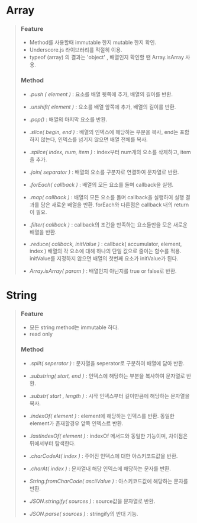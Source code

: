# Array

> ### Feature
>
> - Method를 사용할때 immutable 한지 mutable 한지 확인.
> - Underscore.js 라이브러리를 적절히 이용.
> - typeof (array) 의 결과는 'object' , 배열인지 확인할 땐 Array.isArray 사용.
>
> 
>
> ### Method 
>
> - *.push ( element )*  :  요소를 배열 뒷쪽에 추가, 배열의 길이를 반환.
>
> - *.unshift( element )*  :  요소를 배열 앞쪽에 추가, 배열의 길이를 반환.
>
> - *.pop()*  :  배열의 마지막 요소를 반환.
>
> - *.slice( begin, end )*  :  배열의 인덱스에 해당하는 부분을 복사, end는 포함하지 않는다, 인덱스를 넘기지 않으면 배열 전체를 복사.
>
> - *.splice( index, num, item )*  :  index부터 num개의 요소를 삭제하고, item을 추가.
>
> - *.join( separator )*  :  배열의 요소를 구분자로 연결하여 문자열로 반환.
>
> - *.forEach( callback )*  :  배열의 모든 요소를 돌며 callback을 실행.
>
> - *.map( callback )*  :  배열의 모든 요소를 돌며 callback을 실행하여 실행 결과를 담은 새로운 배열을 반환. forEach와 다른점은 callback 내의 return 이 필요.
>
> - *.filter( callback )*  :  callback의 조건을 만족하는 요소들만을 모은 새로운 배열을 반환.
>
> - *.reduce( callback, initValue )*  :  callback( accumulator, element, index ) 배열의 각 요소에 대해 하나의 단일 값으로 줄이는 함수를 적용. initValue를 지정하지 않으면 배열의 첫번째 요소가 initValue가 된다.
>
> - *Array.isArray( param )*  :  배열인지 아닌지를 true or false로 반환.
>
>   



# String

> ### Feature
>
> - 모든 string method는 immutable 하다.
> - read only
>
> 
>
> ### Method
>
> - *.split( seperator )*  :  문자열을 seperator로 구분하여 배열에 담아 반환.
>
> - *.substring( start, end )*  :  인덱스에 해당하는 부분을 복사하여 문자열로 반환.
>
> - *.substr( start , length )*  :  시작 인덱스부터 길이만큼에 해당하는 문자열을 복사.
>
> - *.indexOf( element )*  :  element에 해당하는 인덱스를 반환. 동일한 element가 존재할경우 앞쪽 인덱스르 반환.
>
> - *.lastIndexOf( element )*  :  indexOf 메서드와 동일한 기능이며, 차이점은 뒤에서부터 탐색한다.
>
> - *.charCodeAt( index )*  :  주어진 인덱스에 대한 아스키코드값을 반환.
>
> - *.charAt( index )*  :  문자열내 해당 인덱스에 해당하는 문자를 반환.
>
> - *String.fromCharCode( asciiValue )*  :  아스키코드값에 해당하는 문자를 반환.
>
> - *JSON.stringify( sources )*  :  source값을 문자열로 반환.
>
> - *JSON.parse( sources )*  :  stringify의 반대 기능.
> 
